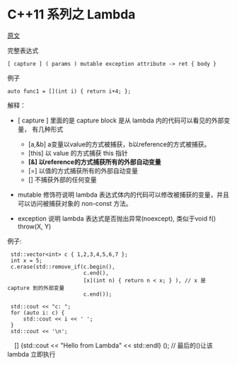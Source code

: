 # C++11 系列之 Lambda

[原文](http://www.cnblogs.com/haippy/archive/2013/05/31/3111560.html)

完整表达式
    
    [ capture ] ( params ) mutable exception attribute -> ret { body }

例子
    
    auto func1 = [](int i) { return i+4; };

解释：

* [ capture ] 里面的是 capture block 是从 lambda 内的代码可以看见的外部变量， 有几种形式  
   
  * [a,&b] a变量以value的方式被捕获，b以reference的方式被捕获。
  * [this] 以 value 的方式捕获 this 指针
  * **[&] 以reference的方式捕获所有的外部自动变量**
  * [=] 以值的方式捕获所有的外部自动变量
  * [] 不捕获外部的任何变量
  
* mutable 修饰符说明 lambda 表达式体内的代码可以修改被捕获的变量，并且可以访问被捕获对象的 non-const 方法。
  
* exception 说明 lambda 表达式是否抛出异常(noexcept), 类似于void f() throw(X, Y)

例子:

     std::vector<int> c { 1,2,3,4,5,6,7 };
     int x = 5;
     c.erase(std::remove_if(c.begin(), 
                            c.end(), 
                            [x](int n) { return n < x; } ), // x 是 capture 到的外部变量  
                            c.end());
 
     std::cout << "c: ";
     for (auto i: c) {
         std::cout << i << ' ';
     }
     std::cout << '\n';
     
     [] {std::cout << "Hello from Lambda" << std::endl} (); // 最后的()让该 lambda 立即执行
  
